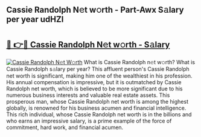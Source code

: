 ## Cassie Randolph N𝚎t w𝚘rth - Part-Awx S𝚊lary per year udHZl

# <h2><a href="http://gc4g0i3.nevu.top/?p=Cassie+Randolph">🔗 👉🔴 Cassie Randolph N𝚎t w𝚘rth - S𝚊lary</a></h2>

[![Cassie Randolph N𝚎t W𝚘rth](https://i.imgur.com/Oavwk0R.jpeg)](http://gc4g0i3.nevu.top/?p=Cassie+Randolph)
What is Cassie Randolph n𝚎t w𝚘rth? What is Cassie Randolph s𝚊lary per year?
This affluent person's Cassie Randolph net worth is significant, making him one of the wealthiest in his profession. His annual compensation is impressive, but it is outmatched by Cassie Randolph net worth, which is believed to be more significant due to his numerous business interests and valuable real estate assets. This prosperous man, whose Cassie Randolph net worth is among the highest globally, is renowned for his business acumen and financial intelligence. This rich individual, whose Cassie Randolph net worth is in the billions and who earns an impressive salary, is a prime example of the force of commitment, hard work, and financial acumen.
